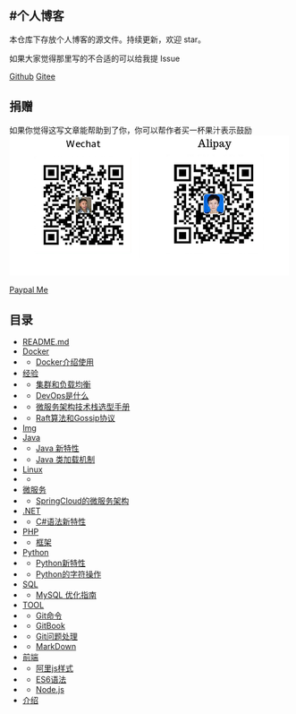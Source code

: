 #个人博客
---
本仓库下存放个人博客的源文件。持续更新，欢迎 star。

如果大家觉得那里写的不合适的可以给我提 Issue

[Github](https://github.com/burningmyself)
[Gitee](https://gitee.com/yangfubing)

## 捐赠
如果你觉得这写文章能帮助到了你，你可以帮作者买一杯果汁表示鼓励
![pay](docs/img/pay.png)

[Paypal Me](https://paypal.me/yangfubing)

## 目录

* [README.md](README.md)
* [Docker]()
* * [Docker介绍使用](docs/docker/docker.md)
* [经验]()
* * [集群和负载均衡](docs/exp/cl.md)
* * [DevOps是什么](docs/exp/devops.md)  
* * [微服务架构技术栈选型手册](docs/exp/micro-service.md)  
* * [Raft算法和Gossip协议](docs/exp/raft-gossip.md) 
* [Img]()
* [Java]()
* * [Java 新特性](docs/java/feature.md) 
* * [Java 类加载机制](docs/java/load-class.md) 
* [Linux]()
* * [](docs/linux/often.md) 
* [微服务]()
* * [SpringCloud的微服务架构](docs/micro/spring-cloud.md) 
* [.NET]()
* * [C#语法新特性](docs/net/c_sharp.md) 
* [PHP]()
* * [框架](docs/php/kj.md)
* [Python]()
* * [Python新特性](docs/python/feature.md)
* * [Python的字符操作](docs/python/str_joint.md) 
* [SQL]()
* * [MySQL 优化指南](docs/sql/mysql_yh.md)
* [TOOL]()
* * [Git命令](docs/tool/git.md)
* * [GitBook](docs/tool/gitbook.md)
* * [Git问题处理](docs/web/gitquestion.md)
* * [MarkDown](docs/tool/markdown.md)
* [前端]()
* * [阿里js样式](docs/web/ali_js_style.md)
* * [ES6语法](docs/web/es6.md)
* * [Node.js](docs/web/node.js.md)
* [介绍](docs/index.md)




